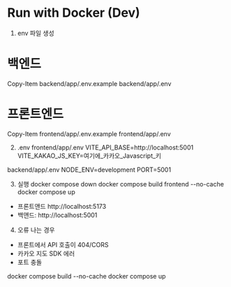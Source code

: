 # Run with Docker (Dev)

1) env 파일 생성
# 백엔드
Copy-Item backend/app/.env.example backend/app/.env

# 프론트엔드
Copy-Item frontend/app/.env.example frontend/app/.env


2) .env
frontend/app/.env
VITE_API_BASE=http://localhost:5001
VITE_KAKAO_JS_KEY=여기에_카카오_Javascript_키

backend/app/.env
NODE_ENV=development
PORT=5001


3) 실행
docker compose down
docker compose build frontend --no-cache
docker compose up

- 프론트앤드 http://localhost:5173
- 백앤드:  http://localhost:5001




4) 오류 나는 경우

- 프론트에서 API 호출이 404/CORS
- 카카오 지도 SDK 에러
- 포트 충돌

docker compose build --no-cache
docker compose up
